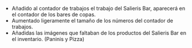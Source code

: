 - Añadido al contador de trabajos el trabajo del Salieris Bar, aparecerá en el contador de los bares de copas.
- Aumentado ligeramente el tamaño de los números del contador de trabajos.
- Añadidas las imágenes que faltaban de los productos del Salieris Bar en el inventario. (Paninis y Pizza)
